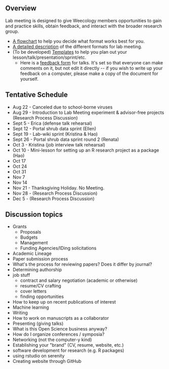 ## Overview
Lab meeting is designed to give Weecology members opportunities to gain and practice skills, obtain feedback, and interact with the broader research group.
* [A flowchart](https://github.com/weecology/lab-wiki/blob/master/uploads/flowchart.png) to help you decide what format works best for you.
* [A detailed description](https://github.com/weecology/lab-wiki/wiki/Lab-Meeting-Guide) of the different formats for lab meeting.
* (To be developed) [Templates]() to help you plan out your lesson/talk/presentation/sprint/etc.
  - Here is a [feedback form](https://docs.google.com/document/d/12RS_PGXJ8-pSdakyIH1WZAsR90gWCRV4KdBzii2uy8o/edit?usp=sharing) for talks. It's set so that everyone can make comments on it, but not edit it directly -- if you wish to write up your feedback on a computer, please make a copy of the document for yourself.

## Tentative Schedule

* Aug 22 - Canceled due to school-borne viruses
* Aug 29 - Introduction to Lab Meeting experiment & advisor-free projects (Research Process Discussion)
* Sept 5 - Erica (defense talk rehearsal)
* Sept 12 - Portal shrub data sprint (Ellen)
* Sept 19 - Lab-wiki sprint (Kristina & Hao)
* Sept 26 - Portal shrub data sprint round 2 (Renata)
* Oct 3 - Kristina (job interview talk rehearsal)
* Oct 10 - Mini-lesson for setting up an R research project as a package (Hao)
* Oct 17
* Oct 24
* Oct 31
* Nov 7
* Nov 14
* Nov 21 - Thanksgiving Holiday. No Meeting.
* Nov 28 - (Research Process Discussion) 
* Dec 5  - (Research Process Discussion)


## Discussion topics

* Grants
    * Proposals
    * Budgets
    * Management
    * Funding Agencies/IDing solicitations
* Academic Lineage
* Paper submission process
* What's the process for reviewing papers? Does it differ by journal?
* Determining authorship
* job stuff
  - contract and salary negotiation (academic or otherwise)
  - resume/CV crafting
  - cover letters
  - finding opportunities
* How to keep up on recent publications of interest
* Machine learning
* Writing
* How to work on manuscripts as a collaborator
* Presenting (giving talks)
* What is this Open Science business anyway?
* How do I organize conferences / symposia?
* Networking (not the computer-y kind)
* Establishing your "brand" (CV, resume, website, etc.)
* software development for research (e.g. R packages)  
* using rstudio on serenity
* Creating website through GitHub
